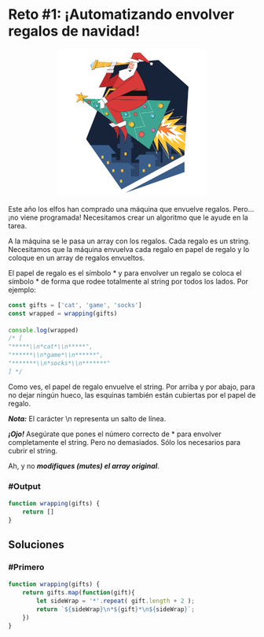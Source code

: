 # Reto #1: ¡Automatizando envolver regalos de navidad!

<div>
    <p align="center">
        <img src="../media/icon_challenge_01.svg" alt="icon" width="300px">
    </p>
</div>

Este año los elfos han comprado una máquina que envuelve regalos. Pero… ¡no viene programada! Necesitamos crear un algoritmo que le ayude en la tarea.

A la máquina se le pasa un array con los regalos. Cada regalo es un string. Necesitamos que la máquina envuelva cada regalo en papel de regalo y lo coloque en un array de regalos envueltos.

El papel de regalo es el símbolo * y para envolver un regalo se coloca el símbolo * de forma que rodee totalmente al string por todos los lados. Por ejemplo:

```js
const gifts = ['cat', 'game', 'socks']
const wrapped = wrapping(gifts)

console.log(wrapped)
/* [
"*****\\n*cat*\\n*****",
"******\\n*game*\\n******",
"*******\\n*socks*\\n*******"
] */
```
Como ves, el papel de regalo envuelve el string. Por arriba y por abajo, para no dejar ningún hueco, las esquinas también están cubiertas por el papel de regalo.

***Nota:*** El carácter \n representa un salto de línea.

***¡Ojo!*** Asegúrate que pones el número correcto de * para envolver completamente el string. Pero no demasiados. Sólo los necesarios para cubrir el string.

Ah, y no ***modifiques (mutes) el array original***.

### #Output
```js
function wrapping(gifts) {
    return []
}
```


## Soluciones

### #Primero
```js
function wrapping(gifts) {
    return gifts.map(function(gift){
        let sideWrap = '*'.repeat( gift.length + 2 );
        return `${sideWrap}\n*${gift}*\n${sideWrap}`;
    })
}
```